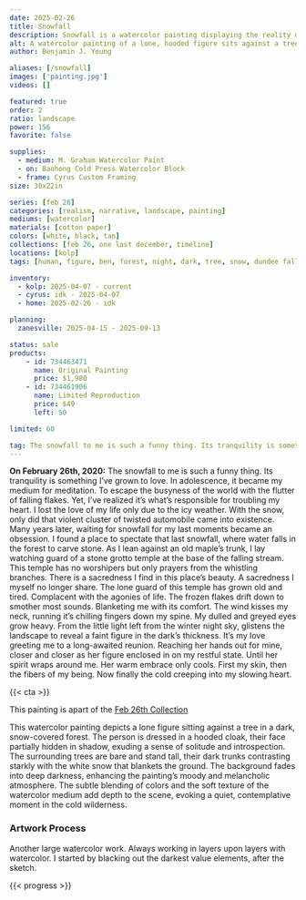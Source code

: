 ```yaml
---
date: 2025-02-26
title: Snowfall
description: Snowfall is a watercolor painting displaying the reality of that Feb 26th snowfall night.
alt: A watercolor painting of a lone, hooded figure sits against a tree in a dark, snow-covered forest, evoking a sense of solitude and introspection.
author: Benjamin J. Young

aliases: [/snowfall]
images: ['painting.jpg']
videos: []

featured: true
order: 2
ratio: landscape
power: 156
favorite: false

supplies:
  - medium: M. Graham Watercolor Paint
  - on: Baohong Cold Press Watercolor Block
  - frame: Cyrus Custom Framing
size: 30x22in

series: [feb 26]
categories: [realism, narrative, landscape, painting]
mediums: [watercolor]
materials: [cotton paper]
colors: [white, black, tan]
collections: [feb 26, one last december, timeline]
locations: [kolp]
tags: [human, figure, ben, forest, night, dark, tree, snow, dundee falls, winter, melancholy, cold, outdoors]

inventory:
  - kolp: 2025-04-07 - current
  - cyrus: idk - 2025-04-07
  - home: 2025-02-26 - idk

planning:
  zanesville: 2025-04-15 - 2025-09-13

status: sale
products:
    - id: 734463471
      name: Original Painting
      price: $1,980
    - id: 734461906
      name: Limited Reproduction
      price: $49
      left: 50

limited: 60

tag: The snowfall to me is such a funny thing. Its tranquility is something I’ve grown to love. In adolescence, it became my medium for meditation. To escape the busyness of the world with the flutter of falling flakes. Yet, I’ve realized it’s what’s responsible for troubling my heart. I lost the love of my life only due to the icy weather. With the snow, only did that violent cluster of twisted automobile came into existence. Many years later, waiting for snowfall for my last moments became an obsession. I found a place to spectate that last snowfall, where water falls in the forest to carve stone. As I lean against an old maple’s trunk, I lay watching guard of a stone grotto temple at the base of the falling stream. This temple has no worshipers but only prayers from the whistling branches. There is a sacredness I find in this place’s beauty. A sacredness I myself no longer share. The lone guard of this temple has grown old and tired. Complacent with the agonies of life. The frozen flakes drift down to smother most sounds. Blanketing me with its comfort. The wind kisses my neck, running it’s chilling fingers down my spine. My dulled and greyed eyes grow heavy. From the little light left from the winter night sky, glistens the landscape to reveal a faint figure in the dark’s thickness. It’s my love greeting me to a long-awaited reunion. Reaching her hands out for mine, closer and closer as her figure enclosed in on my restful state. Until her spirit wraps around me. Her warm embrace only cools. First my skin, then the fibers of my being. Now finally the cold creeping into my slowing heart.
---
```


**On February 26th, 2020:** The snowfall to me is such a funny thing. Its tranquility is something I’ve grown to love. In adolescence, it became my medium for meditation. To escape the busyness of the world with the flutter of falling flakes. Yet, I’ve realized it’s what’s responsible for troubling my heart. I lost the love of my life only due to the icy weather. With the snow, only did that violent cluster of twisted automobile came into existence. Many years later, waiting for snowfall for my last moments became an obsession. I found a place to spectate that last snowfall, where water falls in the forest to carve stone. As I lean against an old maple’s trunk, I lay watching guard of a stone grotto temple at the base of the falling stream. This temple has no worshipers but only prayers from the whistling branches. There is a sacredness I find in this place’s beauty. A sacredness I myself no longer share. The lone guard of this temple has grown old and tired. Complacent with the agonies of life. The frozen flakes drift down to smother most sounds. Blanketing me with its comfort. The wind kisses my neck, running it’s chilling fingers down my spine. My dulled and greyed eyes grow heavy. From the little light left from the winter night sky, glistens the landscape to reveal a faint figure in the dark’s thickness. It’s my love greeting me to a long-awaited reunion. Reaching her hands out for mine, closer and closer as her figure enclosed in on my restful state. Until her spirit wraps around me. Her warm embrace only cools. First my skin, then the fibers of my being. Now finally the cold creeping into my slowing heart.

<!--more-->

{{< cta >}}

This painting is apart of the [Feb 26th Collection](/collections/feb-26)

This watercolor painting depicts a lone figure sitting against a tree in a dark, snow-covered forest. The person is dressed in a hooded cloak, their face partially hidden in shadow, exuding a sense of solitude and introspection. The surrounding trees are bare and stand tall, their dark trunks contrasting starkly with the white snow that blankets the ground. The background fades into deep darkness, enhancing the painting’s moody and melancholic atmosphere. The subtle blending of colors and the soft texture of the watercolor medium add depth to the scene, evoking a quiet, contemplative moment in the cold wilderness.

### Artwork Process ###

Another large watercolor work. Always working in layers upon layers with watercolor. I started by blacking out the darkest value elements, after the sketch.

{{< progress >}}